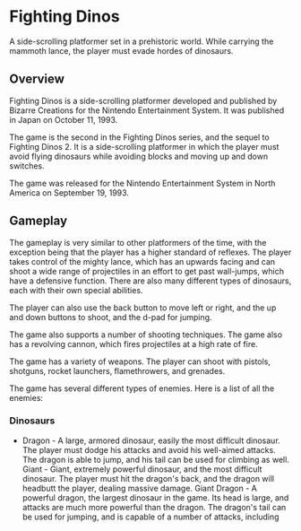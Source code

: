 # Fighting Dinos

A side-scrolling platformer set in a prehistoric world. While carrying the mammoth lance, the player must evade hordes of dinosaurs.

## Overview

Fighting Dinos is a side-scrolling platformer developed and published by Bizarre Creations for the Nintendo Entertainment System. It was published in Japan on October 11, 1993.

The game is the second in the Fighting Dinos series, and the sequel to Fighting Dinos 2. It is a side-scrolling platformer in which the player must avoid flying dinosaurs while avoiding blocks and moving up and down switches.

The game was released for the Nintendo Entertainment System in North America on September 19, 1993.

## Gameplay

The gameplay is very similar to other platformers of the time, with the exception being that the player has a higher standard of reflexes. The player takes control of the mighty lance, which has an upwards facing and can shoot a wide range of projectiles in an effort to get past wall-jumps, which have a defensive function. There are also many different types of dinosaurs, each with their own special abilities.

The player can also use the back button to move left or right, and the up and down buttons to shoot, and the d-pad for jumping.

The game also supports a number of shooting techniques. The game also has a revolving cannon, which fires projectiles at a high rate of fire.

The game has a variety of weapons. The player can shoot with pistols, shotguns, rocket launchers, flamethrowers, and grenades.

The game has several different types of enemies. Here is a list of all the enemies:

### Dinosaurs

*   Dragon - A large, armored dinosaur, easily the most difficult dinosaur. The player must dodge his attacks and avoid his well-aimed attacks. The dragon is able to jump, and his tail can be used for climbing as well. 
   Giant - Giant, extremely powerful dinosaur, and the most difficult dinosaur. The player must hit the dragon's back, and the dragon will headbutt the player, dealing massive damage. 
   Giant Dragon - A powerful dragon, the largest dinosaur in the game. Its head is large, and attacks are much more powerful than the dragon. The dragon's tail can be used for jumping, and is capable of a number of attacks, including
